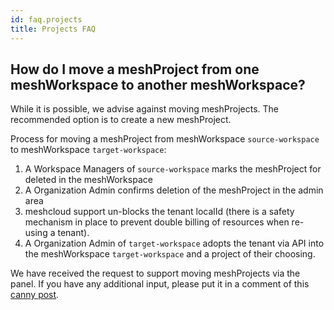 ```yaml
---
id: faq.projects
title: Projects FAQ
---
```


## How do I move a meshProject from one meshWorkspace to another meshWorkspace?

While it is possible, we advise against moving meshProjects. The recommended option is to create a new meshProject.

Process for moving a meshProject from meshWorkspace `source-workspace` to meshWorkspace `target-workspace`:

1. A Workspace Managers of `source-workspace` marks the meshProject for deleted in the meshWorkspace
2. A Organization Admin confirms deletion of the meshProject in the admin area
3. meshcloud support un-blocks the tenant localId (there is a safety mechanism in place to prevent double billing of resources when re-using a tenant).
4. A Organization Admin of `target-workspace` adopts the tenant via API into the meshWorkspace `target-workspace` and a project of their choosing.

We have received the request to support moving meshProjects via the panel. If you have any additional input, please put it in a comment of this [canny post](https://meshcloud.canny.io/feature-requests/p/move-projects-between-customers).
